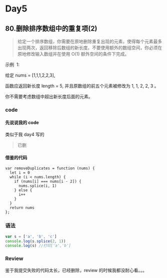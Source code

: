 # Day5

## 80.删除排序数组中的重复项(2)

> 给定一个排序数组，你需要在原地删除重复出现的元素，使得每个元素最多出现两次，返回移除后数组的新长度。不要使用额外的数组空间，你必须在原地修改输入数组并在使用 O(1) 额外空间的条件下完成。

示例  1:

给定 nums = [1,1,1,2,2,3],

函数应返回新长度 length = 5, 并且原数组的前五个元素被修改为 1, 1, 2, 2, 3 。

你不需要考虑数组中超出新长度后面的元素。

### code

#### 先说说我的 code

类似于我 day4 写的

> 已删

#### 借鉴的代码

```JS
var removeDuplicates = function (nums) {
  let i = 0
  while (i < nums.length) {
    if (nums[i] === nums[i - 2]) {
      nums.splice(i, 1)
    } else {
      i++
    }
  }
  return nums
};
```

### 语法

```js
var s = ['a', 'b', 'c']
console.log(s.splice(2, 1))
console.log(s) //打印['a','b']
```

### Review

鉴于我提交失败的代码太长，已经删除，review 的时候我都没耐心看。。。
